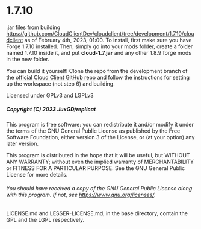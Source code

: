# 1.7.10
.jar files from building https://github.com/CloudClientDev/cloudclient/tree/development/1.7.10/cloudclient as of February 4th, 2023, 01:00.
To install, first make sure you have Forge 1.7.10 installed. Then, simply go into your mods folder, create a folder named 1.7.10 inside it, and put **cloud-1.7.jar** and any other 1.8.9 forge mods in the new folder.

You can build it yourself! Clone the repo from the development branch of the [official Cloud Client GitHub repo](https://github.com/CloudClientDev/cloudclient/tree/development) and follow the instructions for setting up the workspace (not step 6) and building.

Licensed under GPLv3 and LGPLv3


##### Copyright (C) 2023 JuxGD/replicat

This program is free software: you can redistribute it and/or modify
it under the terms of the GNU General Public License as published by
the Free Software Foundation, either version 3 of the License, or
(at your option) any later version.

This program is distributed in the hope that it will be useful,
but WITHOUT ANY WARRANTY; without even the implied warranty of
MERCHANTABILITY or FITNESS FOR A PARTICULAR PURPOSE.  See the
GNU General Public License for more details.

###### You should have received a copy of the GNU General Public License along with this program.  If not, see <https://www.gnu.org/licenses/>.

LICENSE.md and LESSER-LICENSE.md, in the base directory, contain the GPL and the LGPL respectively.
